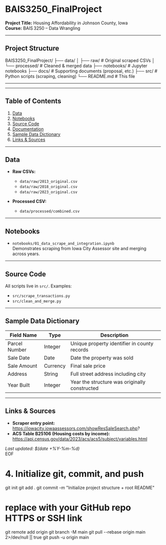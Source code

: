 # BAIS3250_FinalProject

**Project Title:** Housing Affordability in Johnson County, Iowa  
**Course:** BAIS 3250 – Data Wrangling  

---

## Project Structure

BAIS3250_FinalProject/
├── data/
│ ├── raw/ # Original scraped CSVs
│ └── processed/ # Cleaned & merged data
├── notebooks/ # Jupyter notebooks
├── docs/ # Supporting documents (proposal, etc.)
├── src/ # Python scripts (scraping, cleaning)
└── README.md # This file


---


---

## Table of Contents

1. [Data](#data)  
2. [Notebooks](#notebooks)  
3. [Source Code](#src)  
4. [Documentation](#docs)  
5. [Sample Data Dictionary](#sample-data-dictionary)  
6. [Links & Sources](#links--sources)  

---

## Data

- **Raw CSVs:**  
  - `data/raw/2013_original.csv`  
  - `data/raw/2018_original.csv`  
  - `data/raw/2023_original.csv`  

- **Processed CSV:**  
  - `data/processed/combined.csv`  

---

## Notebooks

- `notebooks/01_data_scrape_and_integration.ipynb`  
  Demonstrates scraping from Iowa City Assessor site and merging across years.

---

## Source Code

All scripts live in `src/`. Examples:  
- `src/scrape_transactions.py`  
- `src/clean_and_merge.py`  

---

## Sample Data Dictionary

| Field Name      | Type     | Description                                             |
|-----------------|----------|---------------------------------------------------------|
| Parcel Number   | Integer  | Unique property identifier in county records           |
| Sale Date       | Date     | Date the property was sold                              |
| Sale Amount     | Currency | Final sale price                                        |
| Address         | String   | Full street address including city                      |
| Year Built      | Integer  | Year the structure was originally constructed           |

---

## Links & Sources

- **Scraper entry point:**  
  https://iowacity.iowaassessors.com/showResSaleSearch.php?  
- **ACS Table B25106 (Housing costs by income):**  
  https://api.census.gov/data/2023/acs/acs5/subject/variables.html  

*Last updated: $(date +%Y-%m-%d)*  
EOF

# 4. Initialize git, commit, and push
git init
git add .
git commit -m "Initialize project structure + root README"
# replace <your-remote-url> with your GitHub repo HTTPS or SSH link
git remote add origin <your-remote-url>
git branch -M main
git pull --rebase origin main 2>/dev/null || true
git push -u origin main
